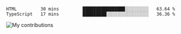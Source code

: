 <!--START_SECTION:waka-->

```text
HTML         30 mins         ████████████████░░░░░░░░░   63.64 %
TypeScript   17 mins         █████████░░░░░░░░░░░░░░░░   36.36 %
```

<!--END_SECTION:waka-->
<img src="https://github-readme-streak-stats.herokuapp.com/?user=pahas&theme=white" alt="My contributions" />
